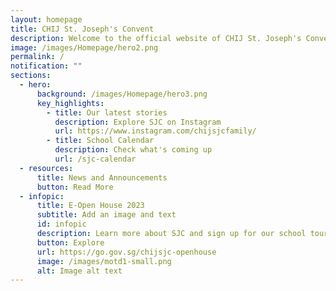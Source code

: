 ```yaml
---
layout: homepage
title: CHIJ St. Joseph's Convent
description: Welcome to the official website of CHIJ St. Joseph's Convent.
image: /images/Homepage/hero2.png
permalink: /
notification: ""
sections:
  - hero:
      background: /images/Homepage/hero3.png
      key_highlights:
        - title: Our latest stories
          description: Explore SJC on Instagram
          url: https://www.instagram.com/chijsjcfamily/
        - title: School Calendar
          description: Check what's coming up
          url: /sjc-calendar
  - resources:
      title: News and Announcements
      button: Read More
  - infopic:
      title: E-Open House 2023
      subtitle: Add an image and text
      id: infopic
      description: Learn more about SJC and sign up for our school tours here!
      button: Explore
      url: https://go.gov.sg/chijsjc-openhouse
      image: /images/motd1-small.png
      alt: Image alt text
---
```

